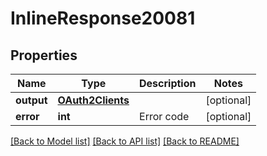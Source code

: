 # InlineResponse20081

## Properties
Name | Type | Description | Notes
------------ | ------------- | ------------- | -------------
**output** | [**OAuth2Clients**](OAuth2Clients.md) |  | [optional] 
**error** | **int** | Error code | [optional] 

[[Back to Model list]](../README.md#documentation-for-models) [[Back to API list]](../README.md#documentation-for-api-endpoints) [[Back to README]](../README.md)

